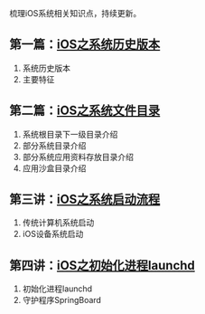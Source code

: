 梳理iOS系统相关知识点，持续更新。

## 第一篇：[iOS之系统历史版本](./posts/2016-10-22-ios-history.md)

1. 系统历史版本
2. 主要特征

## 第二篇：[iOS之系统文件目录](./posts/2016-10-31-ios-file-system-directories.md)

1. 系统根目录下一级目录介绍
2. 部分系统目录介绍
3. 部分系统应用资料存放目录介绍
4. 应用沙盒目录介绍

## 第三讲：[iOS之系统启动流程](./posts/2016-11-03-ios-boot-process.md)

1. 传统计算机系统启动
2. iOS设备系统启动

## 第四讲：[iOS之初始化进程launchd](./posts/2016-11-13-ios-launchd-process.md)

1. 初始化进程launchd
2. 守护程序SpringBoard


